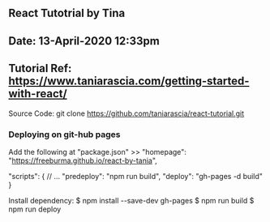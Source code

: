 ## React Tutotrial by Tina 

## Date: 13-April-2020 12:33pm
## Tutorial Ref: https://www.taniarascia.com/getting-started-with-react/

Source Code: git clone https://github.com/taniarascia/react-tutorial.git

###  Deploying on git-hub pages 

Add the following at "package.json" >> 
"homepage": "https://freeburma.github.io/react-by-tania",

"scripts": {
  // ...
  "predeploy": "npm run build",
  "deploy": "gh-pages -d build"
}


Install dependency: 
$ npm install --save-dev gh-pages
$ npm run build
$ npm run deploy
